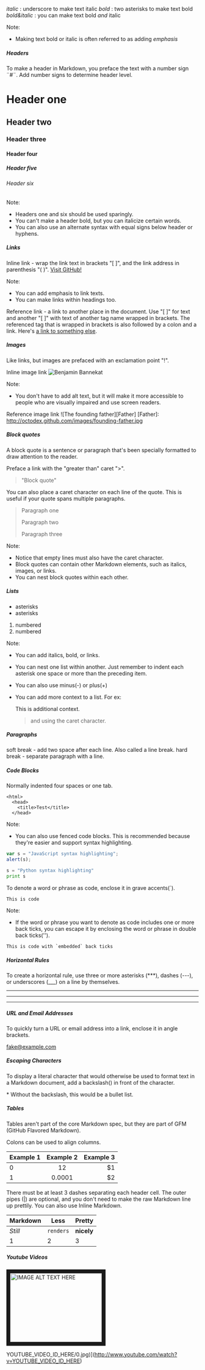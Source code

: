 _italic_ : underscore to make text italic
*bold* : two asterisks to make text bold
*_bold&italic_* : you can make text bold _and_ italic

Note: 
  * Making text bold or italic is often referred to as adding _emphasis_

##### Headers
To make a header in Markdown, you preface the text with a number sign ¨#¨.
Add number signs to determine header level.
# Header one
## Header two
### Header three
#### Header four
##### Header five
###### Header six

Note: 
  * Headers one and six should be used sparingly.
  * You can't make a header bold, but you can italicize certain words.
  * You can also use an alternate syntax with equal signs below header or hyphens.

##### Links
Inline link - wrap the link text in brackets "[ ]", and the link address in parenthesis "( )". 
[Visit GitHub!](www.github.com)

Note: 
  * You can add emphasis to link texts.
  * You can make links within headings too.

Reference link - a link to another place in the document. Use "[ ]" for text and another "[ ]" with text of another tag name wrapped in brackets. The referenced tag that is wrapped in brackets is also followed by a colon and a link.
Here's [a link to something else][another place].

[another place]: www.github.com

##### Images
Like links, but images are prefaced with an exclamation point "!".

Inline image link
![Benjamin Bannekat](https://octodex.github.com/images/bannekat.png)

Note:
  * You don't have to add alt text, but it will make it more accessible to people who are visually impaired and use screen readers.

Reference image link
![The founding father][Father]
[Father]: http://octodex.github.com/images/founding-father.jpg

##### Block quotes
A block quote is a sentence or paragraph that's been specially formatted to draw attention to the reader.

Preface a link with the "greater than" caret ">".

> "Block quote"

You can also place a caret character on each line of the quote. This is useful if your quote spans multiple paragraphs.

> Paragraph one
> 
> Paragraph two
>
> Paragraph three

Note: 
  * Notice that empty lines must also have the caret character.
  * Block quotes can contain other Markdown elements, such as italics, images, or links.
  * You can nest block quotes within each other.

##### Lists
  * asterisks
  * asterisks

  1. numbered
  2. numbered

Note: 
  * You can add italics, bold, or links.
  * You can nest one list within another. Just remember to indent each asterisk one space or more than the preceding item.
  * You can also use minus(-) or plus(+)
  * You can add more context to a list. For ex:
    
     This is additional context.
     > and using the caret character.
    
##### Paragraphs
soft break - add two space after each line. Also called a line break.
hard break - separate paragraph with a line.

##### Code Blocks
Normally indented four spaces or one tab. 

    <html>
      <head>
        <title>Test</title>
      </head>
      
Note: 
  * You can also use fenced code blocks. This is recommended because they're easier and support syntax highlighting.

```javascript
var s = "JavaScript syntax highlighting";
alert(s);
```
 
```python
s = "Python syntax highlighting"
print s
```
      
To denote a word or phrase as code, enclose it in grave accents(`).

`This is code`

Note: 
  * If the word or phrase you want to denote as code includes one or more back ticks, you can escape it by enclosing the word or phrase in double back ticks('').

``This is code with `embedded` back ticks``

##### Horizontal Rules
To create a horizontal rule, use three or more asterisks (***), dashes (---), or underscores (___) on a line by themselves.

***

---

__________

##### URL and Email Addresses
To quickly turn a URL or email address into a link, enclose it in angle brackets.

<fake@example.com>

##### Escaping Characters
To display a literal character that would otherwise be used to format text in a Markdown document, add a backslash(\) in front of the character.

\* Without the backslash, this would be a bullet list.

##### Tables
Tables aren't part of the core Markdown spec, but they are part of GFM (GitHub Flavored Markdown).

Colons can be used to align columns.

| Example 1     | Example 2       | Example 3 |
| ------------- | :-------------: | -----:    |
| 0             | 12              | $1        |
| 1             | 0.0001          | $2        |

There must be at least 3 dashes separating each header cell.
The outer pipes (|) are optional, and you don't need to make the 
raw Markdown line up prettily. You can also use Inline Markdown.

Markdown | Less | Pretty
--- | --- | ---
*Still* | `renders` | **nicely**
1 | 2 | 3

##### Youtube Videos
<a href="http://www.youtube.com/watch?feature=player_embedded&v=YOUTUBE_VIDEO_ID_HERE
" target="_blank"><img src="http://img.youtube.com/vi/YOUTUBE_VIDEO_ID_HERE/0.jpg" 
alt="IMAGE ALT TEXT HERE" width="240" height="180" border="10" /></a>

YOUTUBE_VIDEO_ID_HERE/0.jpg)](http://www.youtube.com/watch?v=YOUTUBE_VIDEO_ID_HERE)
